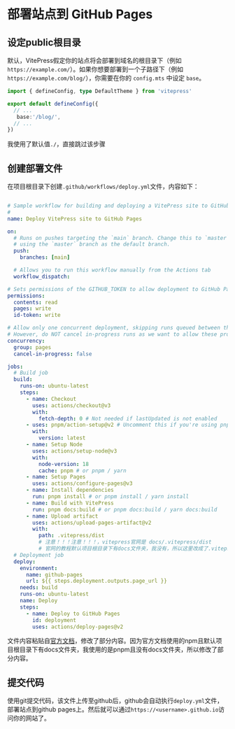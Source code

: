 # 部署站点到 GitHub Pages

## 设定public根目录
默认，VitePress假定你的站点将会部署到域名的根目录下（例如 `https://example.com/`）。如果你想要部署到一个子路径下（例如 `https://example.com/blog/`），你需要在你的 `config.mts` 中设定 `base`。

```ts
import { defineConfig, type DefaultTheme } from 'vitepress'

export default defineConfig({
  // ...
   base:'/blog/',
  // ...
})

```
我使用了默认值`./`，直接跳过该步骤

## 创建部署文件
在项目根目录下创建`.github/workflows/deploy.yml`文件，内容如下：

```yml

# Sample workflow for building and deploying a VitePress site to GitHub Pages
#
name: Deploy VitePress site to GitHub Pages

on:
  # Runs on pushes targeting the `main` branch. Change this to `master` if you're
  # using the `master` branch as the default branch.
  push:
    branches: [main]

  # Allows you to run this workflow manually from the Actions tab
  workflow_dispatch:

# Sets permissions of the GITHUB_TOKEN to allow deployment to GitHub Pages
permissions:
  contents: read
  pages: write
  id-token: write

# Allow only one concurrent deployment, skipping runs queued between the run in-progress and latest queued.
# However, do NOT cancel in-progress runs as we want to allow these production deployments to complete.
concurrency:
  group: pages
  cancel-in-progress: false

jobs:
  # Build job
  build:
    runs-on: ubuntu-latest
    steps:
      - name: Checkout
        uses: actions/checkout@v3
        with:
          fetch-depth: 0 # Not needed if lastUpdated is not enabled
      - uses: pnpm/action-setup@v2 # Uncomment this if you're using pnpm
        with:
          version: latest
      - name: Setup Node
        uses: actions/setup-node@v3
        with:
          node-version: 18
          cache: pnpm # or pnpm / yarn
      - name: Setup Pages
        uses: actions/configure-pages@v3
      - name: Install dependencies
        run: pnpm install # or pnpm install / yarn install
      - name: Build with VitePress
        run: pnpm docs:build # or pnpm docs:build / yarn docs:build
      - name: Upload artifact
        uses: actions/upload-pages-artifact@v2
        with:
          path: .vitepress/dist 
          # 注意！！！注意！！！，vitepress官网是 docs/.vitepress/dist
          # 官网的教程默认项目根目录下有docs文件夹，我没有，所以这里改成了.vitepress/dist
  # Deployment job
  deploy:
    environment:
      name: github-pages
      url: ${{ steps.deployment.outputs.page_url }}
    needs: build
    runs-on: ubuntu-latest
    name: Deploy
    steps:
      - name: Deploy to GitHub Pages
        id: deployment
        uses: actions/deploy-pages@v2


```

文件内容粘贴自[官方文档](https://vitepress.dev/zh/guide/deploy#github-pages)，修改了部分内容。因为官方文档使用的npm且默认项目根目录下有docs文件夹，我使用的是pnpm且没有docs文件夹，所以修改了部分内容。

## 提交代码

使用git提交代码，该文件上传至github后，github会自动执行`deploy.yml`文件，部署站点到github pages上。然后就可以通过`https://<username>.github.io`访问你的网站了。
